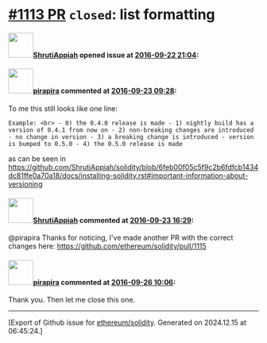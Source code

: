 # [\#1113 PR](https://github.com/ethereum/solidity/pull/1113) `closed`: list formatting

#### <img src="https://avatars.githubusercontent.com/u/4839253?u=1c089092c028424cb802bcdd8387c3c9ed4dad35&v=4" width="50">[ShrutiAppiah](https://github.com/ShrutiAppiah) opened issue at [2016-09-22 21:04](https://github.com/ethereum/solidity/pull/1113):



#### <img src="https://avatars.githubusercontent.com/u/44281?u=19789513178700ad73a6cf535a40fbbfdc1ad615&v=4" width="50">[pirapira](https://github.com/pirapira) commented at [2016-09-23 09:28](https://github.com/ethereum/solidity/pull/1113#issuecomment-249145590):

To me this still looks like one line:

```
Example: <br> - 0) the 0.4.0 release is made - 1) nightly build has a version of 0.4.1 from now on - 2) non-breaking changes are introduced - no change in version - 3) a breaking change is introduced - version is bumped to 0.5.0 - 4) the 0.5.0 release is made
```

as can be seen in https://github.com/ShrutiAppiah/solidity/blob/6feb00f05c5f9c2b6fdfcb1434dc81ffe0a70a18/docs/installing-solidity.rst#important-information-about-versioning

#### <img src="https://avatars.githubusercontent.com/u/4839253?u=1c089092c028424cb802bcdd8387c3c9ed4dad35&v=4" width="50">[ShrutiAppiah](https://github.com/ShrutiAppiah) commented at [2016-09-23 16:29](https://github.com/ethereum/solidity/pull/1113#issuecomment-249239315):

@pirapira Thanks for noticing, I've made another PR with the correct changes here: https://github.com/ethereum/solidity/pull/1115

#### <img src="https://avatars.githubusercontent.com/u/44281?u=19789513178700ad73a6cf535a40fbbfdc1ad615&v=4" width="50">[pirapira](https://github.com/pirapira) commented at [2016-09-26 10:06](https://github.com/ethereum/solidity/pull/1113#issuecomment-249530330):

Thank you.  Then let me close this one.


-------------------------------------------------------------------------------



[Export of Github issue for [ethereum/solidity](https://github.com/ethereum/solidity). Generated on 2024.12.15 at 06:45:24.]

